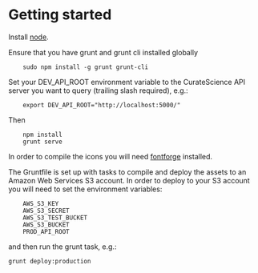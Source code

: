 Getting started
===============

Install [node](http://nodejs.org/download/).

Ensure that you have grunt and grunt cli installed globally

```
    sudo npm install -g grunt grunt-cli
```

Set your DEV_API_ROOT environment variable to the CurateScience API server you want to query (trailing slash required), e.g.:

```
    export DEV_API_ROOT="http://localhost:5000/"
```

Then

```
    npm install
    grunt serve
```

In order to compile the icons you will need [fontforge](http://fontforge.github.io/en-US/) installed.

The Gruntfile is set up with tasks to compile and deploy the assets to an Amazon Web Services S3 account. In order to deploy to your S3 account you will need to set the environment variables:
```
    AWS_S3_KEY
    AWS_S3_SECRET
    AWS_S3_TEST_BUCKET
    AWS_S3_BUCKET
    PROD_API_ROOT
```
and then run the grunt task, e.g.:
```
grunt deploy:production
```
